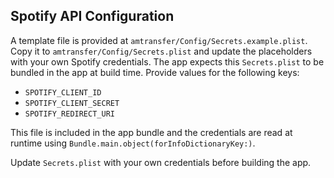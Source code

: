 ## Spotify API Configuration

A template file is provided at `amtransfer/Config/Secrets.example.plist`.
Copy it to `amtransfer/Config/Secrets.plist` and update the placeholders
with your own Spotify credentials. The app expects this `Secrets.plist`
to be bundled in the app at build time. Provide values for the following keys:

- `SPOTIFY_CLIENT_ID`
- `SPOTIFY_CLIENT_SECRET`
- `SPOTIFY_REDIRECT_URI`

This file is included in the app bundle and the credentials are read at runtime using `Bundle.main.object(forInfoDictionaryKey:)`.

Update `Secrets.plist` with your own credentials before building the app.
